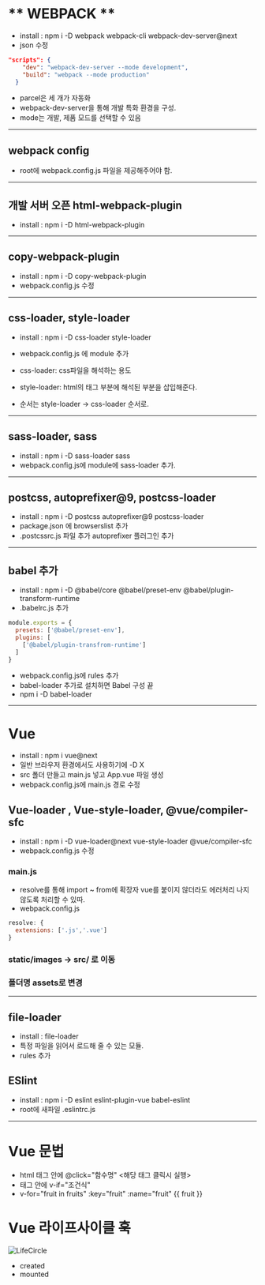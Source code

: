 # ** WEBPACK **
- install : npm i -D webpack webpack-cli webpack-dev-server@next
- json 수정
```json
"scripts": {
    "dev": "webpack-dev-server --mode development",
    "build": "webpack --mode production"
  }
```
- parcel은 세 개가 자동화
- webpack-dev-server을 통해 개발 특화 환경을 구성.
- mode는 개발, 제품 모드를 선택할 수 있음
---
## webpack config
- root에 webpack.config.js 파일을 제공해주어야 함.
---
## 개발 서버 오픈 html-webpack-plugin
- install : npm i -D html-webpack-plugin
---
## copy-webpack-plugin
- install : npm i -D copy-webpack-plugin
- webpack.config.js 수정
---
## css-loader, style-loader
- install : npm i -D css-loader style-loader
- webpack.config.js 에 module 추가

- css-loader: css파일을 해석하는 용도
- style-loader: html의 태그 부분에 해석된 부분을 삽입해준다.
- 순서는 style-loader -> css-loader 순서로.
---

## sass-loader, sass
- install : npm i -D sass-loader sass
- webpack.config.js에 module에 sass-loader 추가.
---
## postcss, autoprefixer@9, postcss-loader
- install : npm i -D postcss autoprefixer@9 postcss-loader
- package.json 에 browserslist 추가
- .postcssrc.js 파일 추가 autoprefixer 플러그인 추가
---

## babel 추가
- install : npm i -D @babel/core @babel/preset-env @babel/plugin-transform-runtime
- .babelrc.js 추가
```js
module.exports = {
  presets: ['@babel/preset-env'],
  plugins: [
    ['@babel/plugin-transfrom-runtime']
  ]
}
```
- webpack.config.js에 rules 추가
- babel-loader 추가로 설치하면 Babel 구성 끝
- npm i -D babel-loader
--- 


# Vue
- install : npm i vue@next
- 일반 브라우저 환경에서도 사용하기에 -D X
- src 폴더 만들고 main.js 넣고 App.vue 파일 생성
- webpack.config.js에 main.js 경로 수정

## Vue-loader , Vue-style-loader, @vue/compiler-sfc
- install : npm i -D vue-loader@next vue-style-loader @vue/compiler-sfc
- webpack.config.js 수정


### main.js
- resolve를 통해 import ~ from에 확장자 vue를 붙이지 않더라도 에러처리 나지 않도록 처리할 수 있따.
- webpack.config.js
```js
resolve: {
  extensions: ['.js','.vue']
}
```

### static/images -> src/ 로 이동
### 폴더명 assets로 변경
---
## file-loader
- install : file-loader
- 특정 파일을 읽어서 로드해 줄 수 있는 모듈.
- rules 추가


## ESlint
- install : npm i -D eslint eslint-plugin-vue babel-eslint
- root에 새파일 .eslintrc.js

---


# Vue 문법
- html 태그 안에 @click="함수명"  <해당 태그 클릭시 실행>
- 태그 안에 v-if="조건식"
- v-for="fruit in fruits" :key="fruit" :name="fruit" {{ fruit }}


# Vue 라이프사이클 훅

![LifeCircle](https://v3.ko.vuejs.org/images/lifecycle.svg)

- created
- mounted